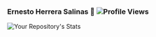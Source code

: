 ### Ernesto Herrera Salinas 🐙 ![Profile Views](https://komarev.com/ghpvc/?username=ernestohs)
![Your Repository's Stats](https://github-readme-stats.vercel.app/api?username=ernestohs&show_icons=true)
